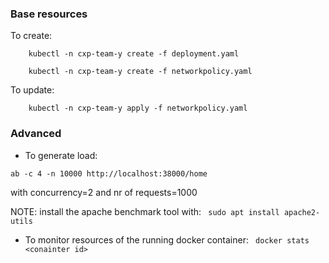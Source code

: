 ### Base resources

To create:
```
    kubectl -n cxp-team-y create -f deployment.yaml

    kubectl -n cxp-team-y create -f networkpolicy.yaml
```

To update:
```
    kubectl -n cxp-team-y apply -f networkpolicy.yaml
```

### Advanced
- To generate load:

```ab -c 4 -n 10000 http://localhost:38000/home```

with concurrency=2 and nr of requests=1000

NOTE: install the apache benchmark tool with: ``` sudo apt install apache2-utils```

- To monitor resources of the running docker container:
``` docker stats <conainter id>```

